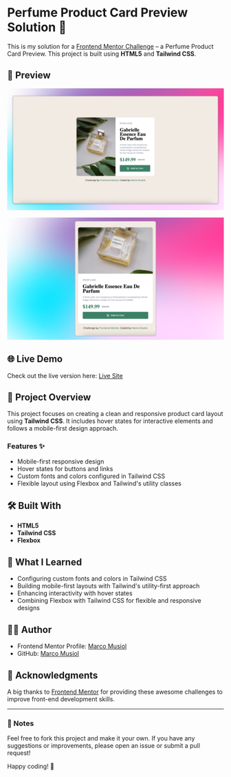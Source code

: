 # Perfume Product Card Preview Solution 🌸

This is my solution for a [Frontend Mentor Challenge](https://www.frontendmentor.io) – a Perfume Product Card Preview. This project is built using **HTML5** and **Tailwind CSS**.

## 📸 Preview

![Project Preview](./screenshot.png)

![Project Preview (Mobile)](./screenshot-mobile.png)

## 🌐 Live Demo

Check out the live version here: [Live Site](#)

## 📂 Project Overview

This project focuses on creating a clean and responsive product card layout using **Tailwind CSS**. It includes hover states for interactive elements and follows a mobile-first design approach.

### Features ✨

- Mobile-first responsive design
- Hover states for buttons and links
- Custom fonts and colors configured in Tailwind CSS
- Flexible layout using Flexbox and Tailwind's utility classes

## 🛠️ Built With

- **HTML5**
- **Tailwind CSS**
- **Flexbox**

## 📖 What I Learned

- Configuring custom fonts and colors in Tailwind CSS
- Building mobile-first layouts with Tailwind's utility-first approach
- Enhancing interactivity with hover states
- Combining Flexbox with Tailwind CSS for flexible and responsive designs

## 🧑‍💻 Author

- Frontend Mentor Profile: [Marco Musiol](https://www.frontendmentor.io/profile/musiolmarco)
- GitHub: [Marco Musiol](https://github.com/musiolmarco)

## 🙌 Acknowledgments

A big thanks to [Frontend Mentor](https://www.frontendmentor.io) for providing these awesome challenges to improve front-end development skills.

---

### 📝 Notes

Feel free to fork this project and make it your own. If you have any suggestions or improvements, please open an issue or submit a pull request!

Happy coding! 🎉
